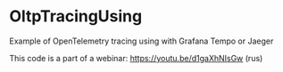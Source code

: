 # OltpTracingUsing
Example of OpenTelemetry tracing using with Grafana Tempo or Jaeger

This code is a part of a webinar: https://youtu.be/d1gaXhNIsGw (rus)
